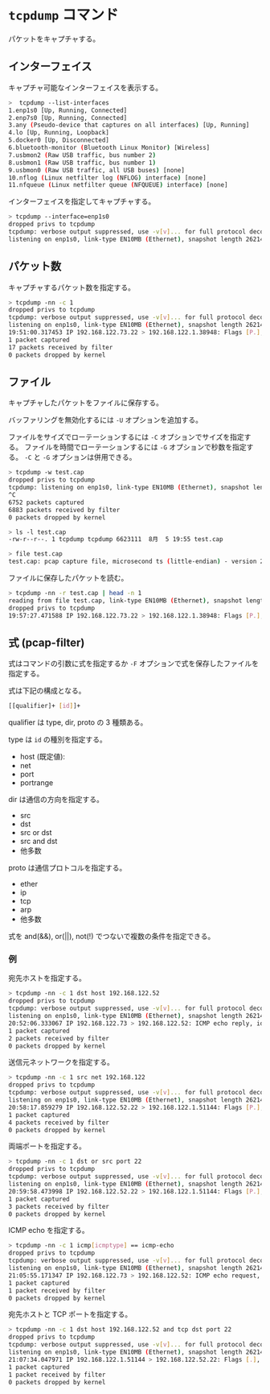 # `tcpdump` コマンド

パケットをキャプチャする。

## インターフェイス

キャプチャ可能なインターフェイスを表示する。

```sh
>  tcpdump --list-interfaces
1.enp1s0 [Up, Running, Connected]
2.enp7s0 [Up, Running, Connected]
3.any (Pseudo-device that captures on all interfaces) [Up, Running]
4.lo [Up, Running, Loopback]
5.docker0 [Up, Disconnected]
6.bluetooth-monitor (Bluetooth Linux Monitor) [Wireless]
7.usbmon2 (Raw USB traffic, bus number 2)
8.usbmon1 (Raw USB traffic, bus number 1)
9.usbmon0 (Raw USB traffic, all USB buses) [none]
10.nflog (Linux netfilter log (NFLOG) interface) [none]
11.nfqueue (Linux netfilter queue (NFQUEUE) interface) [none]
```

インターフェイスを指定してキャプチャする。

```sh
> tcpdump --interface=enp1s0
dropped privs to tcpdump
tcpdump: verbose output suppressed, use -v[v]... for full protocol decode
listening on enp1s0, link-type EN10MB (Ethernet), snapshot length 262144 bytes
```

## パケット数

キャプチャするパケット数を指定する。

```sh
> tcpdump -nn -c 1
dropped privs to tcpdump
tcpdump: verbose output suppressed, use -v[v]... for full protocol decode
listening on enp1s0, link-type EN10MB (Ethernet), snapshot length 262144 bytes
19:51:00.317453 IP 192.168.122.73.22 > 192.168.122.1.38948: Flags [P.], seq 4087170371:4087170439, ack 4026476216, win 501, options [nop,nop,TS val 756554742 ecr 1823114601], length 68
1 packet captured
17 packets received by filter
0 packets dropped by kernel
```

## ファイル

キャプチャしたパケットをファイルに保存する。

バッファリングを無効化するには `-U` オプションを追加する。

ファイルをサイズでローテーションするには `-C` オプションでサイズを指定する。
ファイルを時間でローテーションするには `-G` オプションで秒数を指定する。
`-C` と `-G` オプションは併用できる。

```sh
> tcpdump -w test.cap
dropped privs to tcpdump
tcpdump: listening on enp1s0, link-type EN10MB (Ethernet), snapshot length 262144 bytes
^C
6752 packets captured
6883 packets received by filter
0 packets dropped by kernel

> ls -l test.cap
-rw-r--r--. 1 tcpdump tcpdump 6623111  8月  5 19:55 test.cap

> file test.cap
test.cap: pcap capture file, microsecond ts (little-endian) - version 2.4 (Ethernet, capture length 262144)
```

ファイルに保存したパケットを読む。

```sh
> tcpdump -nn -r test.cap | head -n 1
reading from file test.cap, link-type EN10MB (Ethernet), snapshot length 262144
dropped privs to tcpdump
19:57:27.471588 IP 192.168.122.73.22 > 192.168.122.1.38948: Flags [P.], seq 4088695155:4088695223, ack 4026496476, win 501, options [nop,nop,TS val 756941896 ecr 1823501756], length 68
```

## 式 (pcap-filter)

式はコマンドの引数に式を指定するか `-F` オプションで式を保存したファイルを指定する。

式は下記の構成となる。

```sh
[[qualifier]+ [id]]+
```

qualifier は type, dir, proto の 3 種類ある。

type は `id` の種別を指定する。

* host (既定値):
* net
* port
* portrange

dir は通信の方向を指定する。

* src
* dst
* src or dst
* src and dst
* 他多数

proto は通信プロトコルを指定する。

* ether
* ip
* tcp
* arp
* 他多数

式を and(&&), or(||), not(!) でつないで複数の条件を指定できる。

### 例

宛先ホストを指定する。

```sh
> tcpdump -nn -c 1 dst host 192.168.122.52
dropped privs to tcpdump
tcpdump: verbose output suppressed, use -v[v]... for full protocol decode
listening on enp1s0, link-type EN10MB (Ethernet), snapshot length 262144 bytes
20:52:06.333067 IP 192.168.122.73 > 192.168.122.52: ICMP echo reply, id 2, seq 1, length 64
1 packet captured
2 packets received by filter
0 packets dropped by kernel
```

送信元ネットワークを指定する。

```sh
> tcpdump -nn -c 1 src net 192.168.122
dropped privs to tcpdump
tcpdump: verbose output suppressed, use -v[v]... for full protocol decode
listening on enp1s0, link-type EN10MB (Ethernet), snapshot length 262144 bytes
20:58:17.859279 IP 192.168.122.52.22 > 192.168.122.1.51144: Flags [P.], seq 3742056651:3742056719, ack 2709413343, win 561, options [nop,nop,TS val 2383518513 ecr 1517642381], length 68
1 packet captured
4 packets received by filter
0 packets dropped by kernel
```

両端ポートを指定する。

```sh
> tcpdump -nn -c 1 dst or src port 22
dropped privs to tcpdump
tcpdump: verbose output suppressed, use -v[v]... for full protocol decode
listening on enp1s0, link-type EN10MB (Ethernet), snapshot length 262144 bytes
20:59:58.473998 IP 192.168.122.52.22 > 192.168.122.1.51144: Flags [P.], seq 3742060371:3742060567, ack 2709414967, win 561, options [nop,nop,TS val 2383619128 ecr 1517743092], length 196
1 packet captured
3 packets received by filter
0 packets dropped by kernel
```

ICMP echo を指定する。

```sh
> tcpdump -nn -c 1 icmp[icmptype] == icmp-echo
dropped privs to tcpdump
tcpdump: verbose output suppressed, use -v[v]... for full protocol decode
listening on enp1s0, link-type EN10MB (Ethernet), snapshot length 262144 bytes
21:05:55.171347 IP 192.168.122.73 > 192.168.122.52: ICMP echo request, id 2, seq 1, length 64
1 packet captured
1 packet received by filter
0 packets dropped by kernel
```

宛先ホストと TCP ポートを指定する。

```sh
> tcpdump -nn -c 1 dst host 192.168.122.52 and tcp dst port 22
dropped privs to tcpdump
tcpdump: verbose output suppressed, use -v[v]... for full protocol decode
listening on enp1s0, link-type EN10MB (Ethernet), snapshot length 262144 bytes
21:07:34.047971 IP 192.168.122.1.51144 > 192.168.122.52.22: Flags [.], ack 3742063583, win 667, options [nop,nop,TS val 1518198677 ecr 2384074702], length 0
1 packet captured
1 packet received by filter
0 packets dropped by kernel
```
